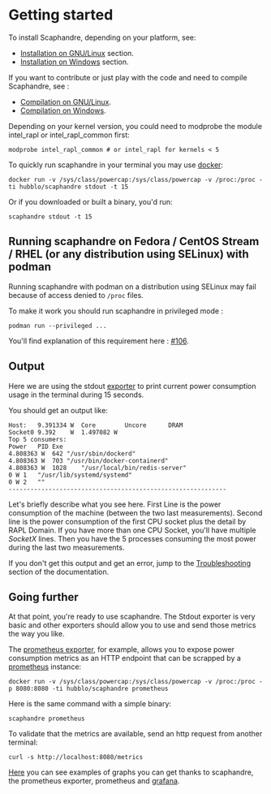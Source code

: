 # Getting started

To install Scaphandre, depending on your platform, see:
+ [Installation on GNU/Linux](installation-linux.md) section.
+ [Installation on Windows](installation-windows.md) section.

If you want to contribute or just play with the code and need to compile Scaphandre, see :
+ [Compilation on GNU/Linux](compilation-linux.md).
+ [Compilation on Windows](compilation-windows.md).

Depending on your kernel version, you could need to modprobe the module intel_rapl or intel_rapl_common first:

<!-- mdbook-xgettext:skip -->
```
modprobe intel_rapl_common # or intel_rapl for kernels < 5
```

To quickly run scaphandre in your terminal you may use [docker](https://www.docker.com/):

<!-- mdbook-xgettext:skip -->
```
docker run -v /sys/class/powercap:/sys/class/powercap -v /proc:/proc -ti hubblo/scaphandre stdout -t 15
```

Or if you downloaded or built a binary, you'd run:

<!-- mdbook-xgettext:skip -->
```
scaphandre stdout -t 15
```

## Running scaphandre on Fedora / CentOS Stream / RHEL (or any distribution using SELinux) with podman

Running scaphandre with podman on a distribution using SELinux may fail because of access denied to `/proc` files.

To make it work you should run scaphandre in privileged mode :

<!-- mdbook-xgettext:skip -->
```
podman run --privileged ...
```

You'll find explanation of this requirement here : [#106](https://github.com/hubblo-org/scaphandre/issues/106).

## Output

Here we are using the stdout [exporter](../explanations/internal-structure.md) to print current power consumption usage in the terminal during 15 seconds.

You should get an output like:

<!-- mdbook-xgettext:skip -->
```
Host:	9.391334 W	Core		Uncore		DRAM
Socket0	9.392    W	1.497082 W
Top 5 consumers:
Power	PID	Exe
4.808363 W	642	"/usr/sbin/dockerd"
4.808363 W	703	"/usr/bin/docker-containerd"
4.808363 W	1028	"/usr/local/bin/redis-server"
0 W	1	"/usr/lib/systemd/systemd"
0 W	2	""
------------------------------------------------------------
```

Let's briefly describe what you see here. First Line is the power consumption of the machine (between the two last measurements).
Second line is the power consumption of the first CPU socket plus the detail by RAPL Domain.
If you have more than one CPU Socket, you'll have multiple *SocketX* lines.
Then you have the 5 processes consuming the most power during the last two measurements.

If you don't get this output and get an error, jump to the [Troubleshooting](../troubleshooting.md) section of the documentation.

## Going further

At that point, you're ready to use scaphandre. The Stdout exporter is very basic and other exporters should allow you to use and send those metrics the way you like.

The [prometheus exporter](../references/exporter-prometheus.md), for example, allows you to expose power consumption metrics as an HTTP endpoint that can be scrapped by a [prometheus](https://prometheus.io) instance:

<!-- mdbook-xgettext:skip -->
```
docker run -v /sys/class/powercap:/sys/class/powercap -v /proc:/proc -p 8080:8080 -ti hubblo/scaphandre prometheus
```

Here is the same command with a simple binary:

<!-- mdbook-xgettext:skip -->
```
scaphandre prometheus
```

To validate that the metrics are available, send an http request from another terminal:

<!-- mdbook-xgettext:skip -->
```
curl -s http://localhost:8080/metrics
```

[Here](https://metrics.hubblo.org) you can see examples of graphs you can get thanks to scaphandre, the prometheus exporter, prometheus and [grafana](https://grafana.com/).
